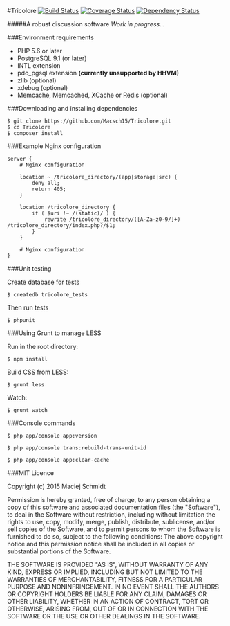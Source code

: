 #Tricolore [![Build Status](https://travis-ci.org/Macsch15/Tricolore.svg)](https://travis-ci.org/Macsch15/Tricolore) [![Coverage Status](https://coveralls.io/repos/Macsch15/Tricolore/badge.svg?branch=master)](https://coveralls.io/r/Macsch15/Tricolore?branch=master) [![Dependency Status](https://www.versioneye.com/user/projects/551af4933661f134fe0001e8/badge.svg?style=flat)](https://www.versioneye.com/user/projects/551af4933661f134fe0001e8)

#####A robust discussion software
*Work in progress...*

###Environment requirements
- PHP 5.6 or later
- PostgreSQL 9.1 (or later)
- INTL extension
- pdo_pgsql extension **(currently unsupported by HHVM)**
- zlib (optional)
- xdebug (optional)
- Memcache, Memcached, XCache or Redis (optional)

###Downloading and installing dependencies
```
$ git clone https://github.com/Macsch15/Tricolore.git
$ cd Tricolore
$ composer install
```

###Example Nginx configuration
```
server {
    # Nginx configuration

    location ~ /tricolore_directory/(app|storage|src) {
        deny all;
        return 405;
    }

    location /tricolore_directory {
        if ( $uri !~ /(static)/ ) {
            rewrite /tricolore_directory/([A-Za-z0-9/]+) /tricolore_directory/index.php?/$1;
        }
    }

    # Nginx configuration
}
```

###Unit testing

Create database for tests
```
$ createdb tricolore_tests
```

Then run tests
```
$ phpunit
```

###Using Grunt to manage LESS

Run in the root directory:
```
$ npm install
```

Build CSS from LESS:
```
$ grunt less
```

Watch:
```
$ grunt watch
```

###Console commands

```
$ php app/console app:version
```

```
$ php app/console trans:rebuild-trans-unit-id
```

```
$ php app/console app:clear-cache
```

###MIT Licence

Copyright (c) 2015 Maciej Schmidt

Permission is hereby granted, free of charge, to any person obtaining a copy 
of this software and associated documentation files (the "Software"), to deal
in the Software without restriction, including without limitation the rights
to use, copy, modify, merge, publish, distribute, sublicense, and/or sell
copies of the Software, and to permit persons to whom the Software is furnished
to do so, subject to the following conditions:
The above copyright notice and this permission notice shall be included in all
copies or substantial portions of the Software.

THE SOFTWARE IS PROVIDED "AS IS", WITHOUT WARRANTY OF ANY KIND, EXPRESS OR
IMPLIED, INCLUDING BUT NOT LIMITED TO THE WARRANTIES OF MERCHANTABILITY,
FITNESS FOR A PARTICULAR PURPOSE AND NONINFRINGEMENT. IN NO EVENT SHALL THE
AUTHORS OR COPYRIGHT HOLDERS BE LIABLE FOR ANY CLAIM, DAMAGES OR OTHER
LIABILITY, WHETHER IN AN ACTION OF CONTRACT, TORT OR OTHERWISE, ARISING FROM,
OUT OF OR IN CONNECTION WITH THE SOFTWARE OR THE USE OR OTHER DEALINGS IN
THE SOFTWARE.
